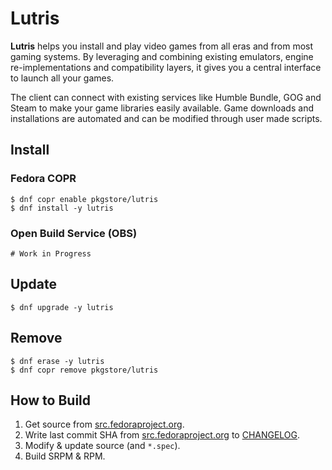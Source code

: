 # Lutris

**Lutris** helps you install and play video games from all eras and from most gaming systems. By leveraging and combining existing emulators, engine re-implementations and compatibility layers, it gives you a central interface to launch all your games.

The client can connect with existing services like Humble Bundle, GOG and Steam to make your game libraries easily available. Game downloads and installations are automated and can be modified through user made scripts.

## Install

### Fedora COPR

```
$ dnf copr enable pkgstore/lutris
$ dnf install -y lutris
```

### Open Build Service (OBS)

```
# Work in Progress
```

## Update

```
$ dnf upgrade -y lutris
```

## Remove

```
$ dnf erase -y lutris
$ dnf copr remove pkgstore/lutris
```

## How to Build

1. Get source from [src.fedoraproject.org](https://src.fedoraproject.org/rpms/lutris).
2. Write last commit SHA from [src.fedoraproject.org](https://src.fedoraproject.org/rpms/lutris) to [CHANGELOG](CHANGELOG).
3. Modify & update source (and `*.spec`).
4. Build SRPM & RPM.
